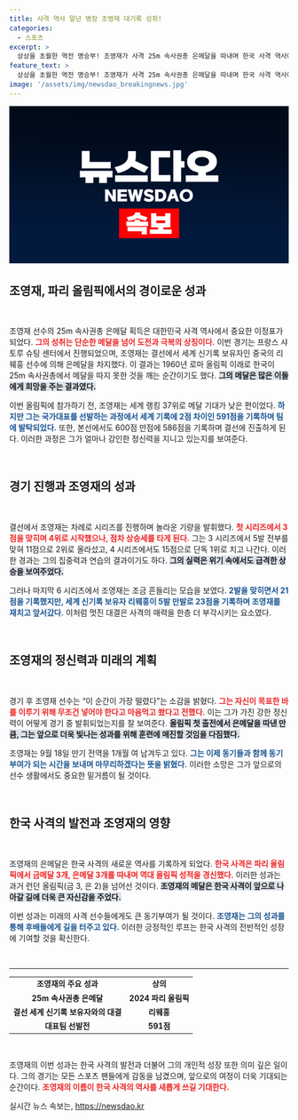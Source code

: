 ```yaml
---
title: 사격 역사 말년 병장 조영재 대기록 성취!
categories:
  - 스포츠
excerpt: >
  상상을 초월한 역전 명승부! 조영재가 사격 25m 속사권총 은메달을 따내며 한국 사격 역사에 새장을 열었습니다. 첫 올림픽 출전에 금메달 기대를 걸었지만, 세계 신기록 보유자에 아쉽게 패배!
feature_text: >
  상상을 초월한 역전 명승부! 조영재가 사격 25m 속사권총 은메달을 따내며 한국 사격 역사에 새장을 열었습니다. 첫 올림픽 출전에 금메달 기대를 걸었지만, 세계 신기록 보유자에 아쉽게 패배!
image: '/assets/img/newsdao_breakingnews.jpg'
---
```


<p><img src="/assets/img/newsdao_breakingnews.jpg" alt="ranknews 속보" /></p>

<h2 data-ke-size="size26">조영재, 파리 올림픽에서의 경이로운 성과</h2>

<p data-ke-size="size16">&nbsp;</p>

<p>조영재 선수의 25m 속사권총 은메달 획득은 대한민국 사격 역사에서 중요한 이정표가 되었다. <b><span style="color: #ee2323;">그의 성취는 단순한 메달을 넘어 도전과 극복의 상징이다.</span></b> 이번 경기는 프랑스 샤토루 슈팅 센터에서 진행되었으며, 조영재는 결선에서 세계 신기록 보유자인 중국의 리웨훙 선수에 의해 은메달을 차지했다. 이 결과는 1960년 로마 올림픽 이래로 한국이 25m 속사권총에서 메달을 따지 못한 것을 깨는 순간이기도 했다. <b><span style="background-color: #21538527;">그의 메달은 많은 이들에게 희망을 주는 결과였다.</span></b>  </p>

<p>이번 올림픽에 참가하기 전, 조영재는 세계 랭킹 37위로 메달 기대가 낮은 편이었다. <b><span style="color: #1a5490;">하지만 그는 국가대표를 선발하는 과정에서 세계 기록에 2점 차이인 591점을 기록하며 팀에 발탁되었다.</span></b> 또한, 본선에서도 600점 만점에 586점을 기록하며 결선에 진출하게 된다. 이러한 과정은 그가 얼마나 강인한 정신력을 지니고 있는지를 보여준다.  </p>

<p data-ke-size="size16">&nbsp;</p>

<h2 data-ke-size="size26">경기 진행과 조영재의 성과</h2>

<p data-ke-size="size16">&nbsp;</p>

<p>결선에서 조영재는 차례로 시리즈를 진행하며 놀라운 기량을 발휘했다. <b><span style="color: #ee2323;">첫 시리즈에서 3점을 맞히며 4위로 시작했으나, 점차 상승세를 타게 된다.</span></b> 그는 3 시리즈에서 5발 전부를 맞혀 11점으로 2위로 올라섰고, 4 시리즈에서도 15점으로 단독 1위로 치고 나간다. 이러한 경과는 그의 집중력과 연습의 결과이기도 하다. <b><span style="background-color: #21538527;">그의 실력은 위기 속에서도 급격한 상승을 보여주었다.</span></b>  </p>

<p>그러나 마지막 6 시리즈에서 조영재는 조금 흔들리는 모습을 보였다. <b><span style="color: #1a5490;">2발을 맞히면서 21점을 기록했지만, 세계 신기록 보유자 리웨훙이 5발 만발로 23점을 기록하며 조영재를 재치고 앞서갔다.</span></b> 이처럼 멋진 대결은 사격의 매력을 한층 더 부각시키는 요소였다.  </p>

<p data-ke-size="size16">&nbsp;</p>

<h2 data-ke-size="size26">조영재의 정신력과 미래의 계획</h2>

<p data-ke-size="size16">&nbsp;</p>

<p>경기 후 조영재 선수는 “이 순간이 가장 떨렸다”는 소감을 밝혔다. <b><span style="color: #ee2323;">그는 자신이 목표한 바를 이루기 위해 무조건 넣어야 한다고 마음먹고 쐈다고 전했다.</span></b> 이는 그가 가진 강한 정신력이 어떻게 경기 중 발휘되었는지를 잘 보여준다. <b><span style="background-color: #21538527;">올림픽 첫 출전에서 은메달을 따낸 만큼, 그는 앞으로 더욱 빛나는 성과를 위해 훈련에 매진할 것임을 다짐했다.</span></b>  </p>

<p>조영재는 9월 18일 만기 전역을 1개월 여 남겨두고 있다. <b><span style="color: #1a5490;">그는 이제 동기들과 함께 동기부여가 되는 시간을 보내며 마무리하겠다는 뜻을 밝혔다.</span></b> 이러한 소망은 그가 앞으로의 선수 생활에서도 중요한 밑거름이 될 것이다.  </p>

<p data-ke-size="size16">&nbsp;</p>

<h2 data-ke-size="size26">한국 사격의 발전과 조영재의 영향</h2>

<p data-ke-size="size16">&nbsp;</p>

<p>조영재의 은메달은 한국 사격의 새로운 역사를 기록하게 되었다. <b><span style="color: #ee2323;">한국 사격은 파리 올림픽에서 금메달 3개, 은메달 3개를 따내며 역대 올림픽 성적을 경신했다.</span></b> 이러한 성과는 과거 런던 올림픽(금 3, 은 2)을 넘어선 것이다. <b><span style="background-color: #21538527;">조영재의 메달은 한국 사격이 앞으로 나아갈 길에 더욱 큰 자신감을 주었다.</span></b>  </p>

<p>이번 성과는 미래의 사격 선수들에게도 큰 동기부여가 될 것이다. <b><span style="color: #1a5490;">조영재는 그의 성과를 통해 후배들에게 길을 터주고 있다.</span></b> 이러한 긍정적인 루프는 한국 사격의 전반적인 성장에 기여할 것을 확신한다.  </p>

<p data-ke-size="size16">&nbsp;</p>

<hr>

<table style="width: 100%;">
    <tbody>
        <tr>
            <td style="text-align: center; height: 17px;"><b>조영재의 주요 성과</b></td>
            <td style="text-align: center; height: 17px;"><b>상의</b></td>
        </tr>
        <tr>
            <td style="text-align: center; height: 17px;"><b>25m 속사권총 은메달</b></td>
            <td style="text-align: center; height: 17px;"><b>2024 파리 올림픽</b></td>
        </tr>
        <tr>
            <td style="text-align: center; height: 17px;"><b>결선 세계 신기록 보유자와의 대결</b></td>
            <td style="text-align: center; height: 17px;"><b>리웨훙</b></td>
        </tr>
        <tr>
            <td style="text-align: center; height: 17px;"><b>대표팀 선발전</b></td>
            <td style="text-align: center; height: 17px;"><b>591점</b></td>
        </tr>
    </tbody>
</table>

<p data-ke-size="size16">&nbsp;</p>

<p>조영재의 이번 성과는 한국 사격의 발전과 더불어 그의 개인적 성장 또한 의미 깊은 일이다. 그의 경기는 모든 스포츠 팬들에게 감동을 남겼으며, 앞으로의 여정이 더욱 기대되는 순간이다. <b><span style="color: #ee2323;">조영재의 이름이 한국 사격의 역사를 새롭게 쓰길 기대한다.</span></b></p>
실시간 뉴스 속보는, <a href="https://newsdao.kr" rel="dofollow">https://newsdao.kr</a>


